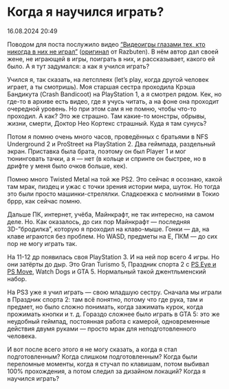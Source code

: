 # Когда я научился играть?

<div class="article-publication-date">
    <time datetime="2024-08-16 20:49">16.08.2024 20:49</time>
</div>

Поводом для поста послужило видео [“Видеоигры глазами тех, кто никогда в них не играл”](https://youtu.be/RPyE1nxp_LU?si=BlUxZ3WOrMKDyHyB) ([оригинал](https://youtu.be/ax7f3JZJHSw?si=EcsteIH2_0RigHts) от Razbuten). В нём автор дал своей жене, не играющей в игры, поиграть в них, и рассказывает, какого ей было. А я тут задумался: а как я учился играть?

Учился я, так сказать, на летсплеях (let’s play, когда другой человек играет, а ты смотришь). Моя старшая сестра проходила Крэша Бандикута (Crash Bandicoot) на PlayStation 1, а я смотрел рядом. Кек, но где-то в архиве есть видео, где я учусь читать, а на фоне она проходит очередной уровень. Но при этом сам я не помню, чтобы что-то проходил. А как? Это же страшно. Там какие-то монстры, обрывы, жизни, смерти, Доктор Нео Кортекс страшный. Куда я там сунусь?

Потом я помню очень много часов, проведённых с братьями в NFS Underground 2 и ProStreet на PlayStation 2. Два геймпада, раздельный экран. Приставка была брата, поэтому он был Player 1 и мог тюнинговать тачки, а я — нет (в кольце и спринте он быстрее, но в дрифте у меня было очков больше, кек). 

Помню много Twisted Metal на той же PS2. Это сейчас я осознаю, какой там мрак, пиздец и ужас с точки зрения истории мира, шуток. Но тогда это были просто машинки-стрелялки. Сладкоежка с молниями в Токио бррр, как сейчас помню.

Дальше ПК, интернет, учёба, Майнкрафт, не так интересно, на самом деле. Но. Как оказалось, до сих пор Майнкрафт — последняя 3D-”бродилка”, которую я проходил на клаво-мыше. Гонки — да, на клаве играются без проблем. Но WASD, предметы на E, ПКМ — до сих пор не могу играть так.

На 11-12 др появилась своя PlayStation 3. И на ней пор всего 4 игры. Но они затёрты до дыр. Это Gran Turismo 5, Праздник спорта 2 с [PS Eye и PS Move](https://www.amazon.ca/PS3-MOVE-Bundle-Sports-Controller/dp/B002I0J4NE), Watch Dogs и GTA 5. Нормальный такой джентльменский набор.

На PS3 уже я учил играть — свою младшую сестру. Сначала мы играли в Праздник спорта 2: там всё понятно, потому что где рука, там и предмет, но было сложно понимать, когда зажимать курок, когда прожимать кнопки и т. д. Гораздо сложнее было играть в GTA 5: это же неудобный геймпад, постоянная работа с камерой, одновременные действия двумя руками — просто мрак для неподготовленного человека.

И вот после всего этого я не могу сказать, а когда я стал подготовленным? Когда слишком подготовленным? Когда были переломные моменты, когда я стучал по клавишам, потом выбивал 100% прохождения, а потом следил за дизайном локаций? Когда я научился играть?
